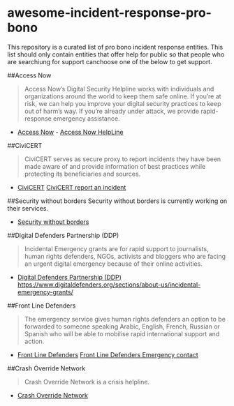 # awesome-incident-response-pro-bono
This repository is a curated list of pro bono incident response entities.
This list should only contain entities that offer help for public so that
people who are searchiung for support canchoose one of the below to get support.


##Access Now
> Access Now’s Digital Security Helpline works with individuals and 
organizations around the world to keep them safe online. 
If you’re at risk, we can help you improve your digital security 
practices to keep out of harm’s way. If you’re already under attack, 
we provide rapid-response emergency assistance.
* [Access Now](https://accessnow.org/) - [Access Now HelpLine](https://accessnow.org/help/)

##CiviCERT
> CiviCERT serves as secure proxy to report incidents they have been made
 aware of and provide information of best practices while protecting its
 beneficiaries and sources.
* [CiviCERT](https://www.civicert.org/) [CiviCERT report an incident](https://civicert.org/report-incident/)


##Security without borders
Security without borders is currently working on their services.
* [Security without borders](https://securitywithoutborders.org/)

##Digital Defenders Partnership (DDP)
> Incidental Emergency grants are for rapid support to journalists, human
 rights defenders, NGOs, activists and bloggers who are facing an urgent
  digital emergency  because of their online activities.
* [Digital Defenders Partnership (DDP)](https://digitaldefenders.org)
https://www.digitaldefenders.org/sections/about-us/incidental-emergency-grants/


##Front Line Defenders
> The emergency service gives human rights defenders an option to be 
forwarded to someone speaking Arabic, English, French, Russian or Spanish
 who will be able to mobilise rapid international support and action.
* [Front Line Defenders](https://www.frontlinedefenders.org/) [Front Line Defenders Emergency contact](https://www.frontlinedefenders.org/emergency-contact)


##Crash Override Network
> Crash Override Network is a crisis helpline.
* [Crash Override Network](http://www.crashoverridenetwork.com/)
